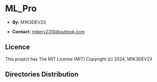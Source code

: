 # ML_Pro

- **By:** M1K3DEV23

- **Contact:** mikery2310@outlook.com

## Licence

This project has The MIT License (MIT) Copyright (c) 2024, M1K3DEV23

## Directories Distribution
